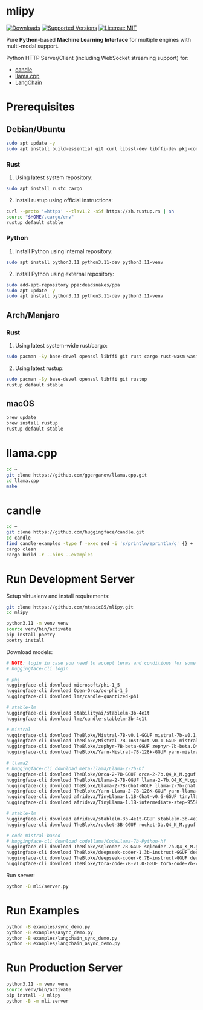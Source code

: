 # mlipy

<!--
[![Build][build-image]]()
[![Status][status-image]][pypi-project-url]
[![Stable Version][stable-ver-image]][pypi-project-url]
[![Coverage][coverage-image]]()
[![Python][python-ver-image]][pypi-project-url]
[![License][mit-image]][mit-url]
-->
[![Downloads](https://img.shields.io/pypi/dm/mlipy)](https://pypistats.org/packages/mlipy)
[![Supported Versions](https://img.shields.io/pypi/pyversions/mlipy)](https://pypi.org/project/mlipy)
[![License: MIT](https://img.shields.io/badge/license-MIT-blue.svg)](https://opensource.org/licenses/MIT)

Pure **Python**-based **Machine Learning Interface** for multiple engines with multi-modal support.

Python HTTP Server/Client (including WebSocket streaming support) for:
- [candle](https://github.com/huggingface/candle)
- [llama.cpp](https://github.com/ggerganov/llama.cpp)
- [LangChain](https://python.langchain.com)


# Prerequisites

## Debian/Ubuntu

```bash
sudo apt update -y
sudo apt install build-essential git curl libssl-dev libffi-dev pkg-config
```


### Rust

1) Using latest system repository:

```bash
sudo apt install rustc cargo
```

2) Install rustup using official instructions:

```bash
curl --proto '=https' --tlsv1.2 -sSf https://sh.rustup.rs | sh
source "$HOME/.cargo/env"
rustup default stable
```


### Python

1) Install Python using internal repository:
```bash
sudo apt install python3.11 python3.11-dev python3.11-venv
```

2) Install Python using external repository:
```bash
sudo add-apt-repository ppa:deadsnakes/ppa
sudo apt update -y
sudo apt install python3.11 python3.11-dev python3.11-venv
```


## Arch/Manjaro

### Rust

1) Using latest system-wide rust/cargo:
```bash
sudo pacman -Sy base-devel openssl libffi git rust cargo rust-wasm wasm-bindgen
```

2) Using latest rustup:
```bash
sudo pacman -Sy base-devel openssl libffi git rustup
rustup default stable
```


## macOS

```bash
brew update
brew install rustup
rustup default stable
```


# llama.cpp

```bash
cd ~
git clone https://github.com/ggerganov/llama.cpp.git
cd llama.cpp
make
```


# candle

```bash
cd ~
git clone https://github.com/huggingface/candle.git
cd candle
find candle-examples -type f -exec sed -i 's/println/eprintln/g' {} +
cargo clean
cargo build -r --bins --examples
```


# Run Development Server

Setup virtualenv and install requirements:

```bash
git clone https://github.com/mtasic85/mlipy.git
cd mlipy

python3.11 -m venv venv
source venv/bin/activate
pip install poetry
poetry install
```

Download models:

```bash
# NOTE: login in case you need to accept terms and conditions for some models
# huggingface-cli login

# phi
huggingface-cli download microsoft/phi-1_5
huggingface-cli download Open-Orca/oo-phi-1_5
huggingface-cli download lmz/candle-quantized-phi

# stable-lm
huggingface-cli download stabilityai/stablelm-3b-4e1t
huggingface-cli download lmz/candle-stablelm-3b-4e1t

# mistral
huggingface-cli download TheBloke/Mistral-7B-v0.1-GGUF mistral-7b-v0.1.Q4_K_M.gguf
huggingface-cli download TheBloke/Mistral-7B-Instruct-v0.1-GGUF mistral-7b-instruct-v0.1.Q4_K_M.gguf
huggingface-cli download TheBloke/zephyr-7B-beta-GGUF zephyr-7b-beta.Q4_K_M.gguf
huggingface-cli download TheBloke/Yarn-Mistral-7B-128k-GGUF yarn-mistral-7b-128k.Q4_K_M.gguf

# llama2
# huggingface-cli download meta-llama/Llama-2-7b-hf
huggingface-cli download TheBloke/Orca-2-7B-GGUF orca-2-7b.Q4_K_M.gguf
huggingface-cli download TheBloke/Llama-2-7B-GGUF llama-2-7b.Q4_K_M.gguf
huggingface-cli download TheBloke/Llama-2-7B-Chat-GGUF llama-2-7b-chat.Q4_K_M.gguf
huggingface-cli download TheBloke/Yarn-Llama-2-7B-128K-GGUF yarn-llama-2-7b-128k.Q4_K_M.gguf
huggingface-cli download afrideva/TinyLlama-1.1B-Chat-v0.6-GGUF tinyllama-1.1b-chat-v0.6.q4_k_m.gguf
huggingface-cli download afrideva/TinyLlama-1.1B-intermediate-step-955k-token-2T-GGUF tinyllama-1.1b-intermediate-step-955k-token-2t.q4_k_m.gguf

# stable-lm
huggingface-cli download afrideva/stablelm-3b-4e1t-GGUF stablelm-3b-4e1t.q4_k_m.gguf
huggingface-cli download TheBloke/rocket-3B-GGUF rocket-3b.Q4_K_M.gguf

# code mistral-based
# huggingface-cli download codellama/CodeLlama-7b-Python-hf
huggingface-cli download TheBloke/sqlcoder-7B-GGUF sqlcoder-7b.Q4_K_M.gguf
huggingface-cli download TheBloke/deepseek-coder-1.3b-instruct-GGUF deepseek-coder-1.3b-instruct.Q4_K_M.gguf
huggingface-cli download TheBloke/deepseek-coder-6.7B-instruct-GGUF deepseek-coder-6.7b-instruct.Q4_K_M.gguf
huggingface-cli download TheBloke/tora-code-7B-v1.0-GGUF tora-code-7b-v1.0.Q4_K_M.gguf
```

Run server:

```bash
python -B mli/server.py
```


# Run Examples

```bash
python -B examples/sync_demo.py
python -B examples/async_demo.py
python -B examples/langchain_sync_demo.py
python -B examples/langchain_async_demo.py
```


# Run Production Server

```bash
python3.11 -m venv venv
source venv/bin/activate
pip install -U mlipy
python -B -m mli.server
```
